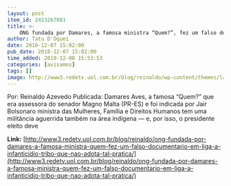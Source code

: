 ```yaml
---
layout: post
item_id: 2413267081
title: >-
    ONG fundada por Damares, a famosa ministra “Quem?”, fez um falso documentário em liga a infanticídio tribo que não adota tal prática
author: Tatu D'Oquei
date: 2018-12-07 15:02:00
pub_date: 2018-12-07 15:02:00
time_added: 2018-12-08 15:53:53
categories: [avisamos]
tags: []
image: http://www3.redetv.uol.com.br/blog/reinaldo/wp-content/themes/layout/assets/images/reinaldo-thumb.jpg
---
```


Por: Reinaldo Azevedo Publicada: Damares Aves, a famosa “Quem?” que era assessora do senador Magno Malta (PR-ES) e foi indicada por Jair Bolsonaro ministra das Mulheres, Família e Direitos Humanos tem uma militância aguerrida também na área indígena — e, por isso, o presidente eleito deve

**Link:** [http://www3.redetv.uol.com.br/blog/reinaldo/ong-fundada-por-damares-a-famosa-ministra-quem-fez-um-falso-documentario-em-liga-a-infanticidio-tribo-que-nao-adota-tal-pratica/](http://www3.redetv.uol.com.br/blog/reinaldo/ong-fundada-por-damares-a-famosa-ministra-quem-fez-um-falso-documentario-em-liga-a-infanticidio-tribo-que-nao-adota-tal-pratica/)

